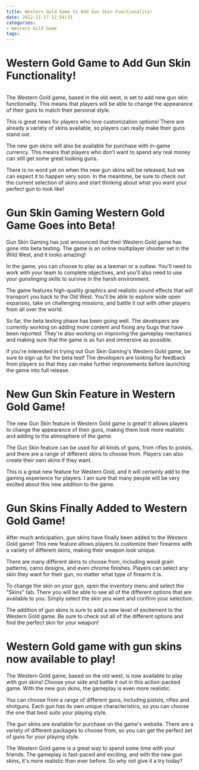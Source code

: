 ```yaml
---
title: Western Gold Game to Add Gun Skin Functionality!
date: 2022-11-17 11:54:31
categories:
- Western Gold Game
tags:
---
```



#  Western Gold Game to Add Gun Skin Functionality!

######

The Western Gold game, based in the old west, is set to add new gun skin functionality. This means that players will be able to change the appearance of their guns to match their personal style.

This is great news for players who love customization options! There are already a variety of skins available, so players can really make their guns stand out.

The new gun skins will also be available for purchase with in-game currency. This means that players who don’t want to spend any real money can still get some great looking guns.

There is no word yet on when the new gun skins will be released, but we can expect it to happen very soon. In the meantime, be sure to check out the current selection of skins and start thinking about what you want your perfect gun to look like!

#  Gun Skin Gaming Western Gold Game Goes into Beta!

Gun Skin Gaming has just announced that their Western Gold game has gone into beta testing. The game is an online multiplayer shooter set in the Wild West, and it looks amazing!

In the game, you can choose to play as a lawman or a outlaw. You'll need to work with your team to complete objectives, and you'll also need to use your gunslinging skills to survive in the harsh environment.

The game features high-quality graphics and realistic sound effects that will transport you back to the Old West. You'll be able to explore wide open expanses, take on challenging missions, and battle it out with other players from all over the world.

So far, the beta testing phase has been going well. The developers are currently working on adding more content and fixing any bugs that have been reported. They're also working on improving the gameplay mechanics and making sure that the game is as fun and immersive as possible.

If you're interested in trying out Gun Skin Gaming's Western Gold game, be sure to sign up for the beta test! The developers are looking for feedback from players so that they can make further improvements before launching the game into full release.

#  New Gun Skin Feature in Western Gold Game!

The new Gun Skin feature in Western Gold game is great! It allows players to change the appearance of their guns, making them look more realistic and adding to the atmosphere of the game.

The Gun Skin feature can be used for all kinds of guns, from rifles to pistols, and there are a range of different skins to choose from. Players can also create their own skins if they want.

This is a great new feature for Western Gold, and it will certainly add to the gaming experience for players. I am sure that many people will be very excited about this new addition to the game.

#  Gun Skins Finally Added to Western Gold Game!

After much anticipation, gun skins have finally been added to the Western Gold game! This new feature allows players to customize their firearms with a variety of different skins, making their weapon look unique.

There are many different skins to choose from, including wood grain patterns, camo designs, and even chrome finishes. Players can select any skin they want for their gun, no matter what type of firearm it is.

To change the skin on your gun, open the inventory menu and select the "Skins" tab. There you will be able to see all of the different options that are available to you. Simply select the skin you want and confirm your selection.

The addition of gun skins is sure to add a new level of excitement to the Western Gold game. Be sure to check out all of the different options and find the perfect skin for your weapon!

#  Western Gold game with gun skins now available to play!

The Western Gold game, based on the old west, is now available to play with gun skins! Choose your side and battle it out in this action-packed game. With the new gun skins, the gameplay is even more realistic.

You can choose from a range of different guns, including pistols, rifles and shotguns. Each gun has its own unique characteristics, so you can choose the one that best suits your playing style.

The gun skins are available for purchase on the game's website. There are a variety of different packages to choose from, so you can get the perfect set of guns for your playing style.

The Western Gold game is a great way to spend some time with your friends. The gameplay is fast-paced and exciting, and with the new gun skins, it's more realistic than ever before. So why not give it a try today?